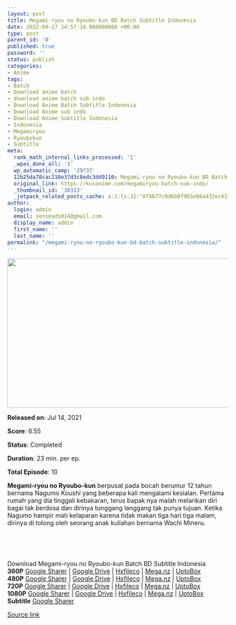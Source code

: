 ```yaml
---
layout: post
title: Megami-ryou no Ryoubo-kun BD Batch Subtitle Indonesia
date: 2022-09-17 14:57:10.000000000 +00:00
type: post
parent_id: '0'
published: true
password: ''
status: publish
categories:
- Anime
tags:
- Batch
- Download anime batch
- download anime batch sub indo
- Download Anime Batch Subtitle Indonesia
- Download Anime sub indo
- Download Anime Subtitle Indonesia
- Indonesia
- Megamiryou
- Ryoubokun
- Subtitle
meta:
  rank_math_internal_links_processed: '1'
  _wpas_done_all: '1'
  wp_automatic_camp: '29737'
  12b25da78cac210e37d3c8edc3dd9110: Megami-ryou no Ryoubo-kun BD Batch Subtitle Indonesia
  original_link: https://kusonime.com/megamiryou-batch-sub-indo/
  _thumbnail_id: '30313'
  _jetpack_related_posts_cache: a:1:{s:32:"8f6677c9d6b0f903e98ad32ec61f8deb";a:2:{s:7:"expires";i:1663470075;s:7:"payload";a:3:{i:0;a:1:{s:2:"id";i:30136;}i:1;a:1:{s:2:"id";i:30268;}i:2;a:1:{s:2:"id";i:29887;}}}}
author:
  login: admin
  email: senseads014@gmail.com
  display_name: admin
  first_name: ''
  last_name: ''
permalink: "/megami-ryou-no-ryoubo-kun-bd-batch-subtitle-indonesia/"
---
```

<p><img width="604" height="340" src="{{ site.baseurl }}/assets/2022/09/megami-ryou-no-ryoubo-kun-604x340.jpg" class="attachment-thumb-large size-thumb-large wp-post-image" alt="" loading="lazy" title="Megami-ryou no Ryoubo-kun BD Batch Subtitle Indonesia" srcset="https://kusonime.com/wp-content/uploads/2021/08/megami-ryou-no-ryoubo-kun-604x340.jpg 604w, https://kusonime.com/wp-content/uploads/2021/08/megami-ryou-no-ryoubo-kun-300x169.jpg 300w, https://kusonime.com/wp-content/uploads/2021/08/megami-ryou-no-ryoubo-kun-768x432.jpg 768w, https://kusonime.com/wp-content/uploads/2021/08/megami-ryou-no-ryoubo-kun-520x293.jpg 520w, https://kusonime.com/wp-content/uploads/2021/08/megami-ryou-no-ryoubo-kun.jpg 780w" sizes="(max-width: 604px) 100vw, 604px" />
<p><b>Released on</b>: Jul 14, 2021</p>
<p>
<p><b>Score</b>: 6.55</p>
<p>
<p><b>Status</b>: Completed</p>
<p>
<p><b>Duration</b>: 23 min. per ep.</p>
<p>
<p><b>Total Episode</b>: 10</p>
<p>
<p><strong>Megami-ryou no Ryoubo-kun</strong> berpusat pada bocah berumur 12 tahun bernama Nagumo Koushi yang beberapa kali mengalami kesialan. Pertama rumah yang dia tinggali kebakaran, terus bapak nya malah melarikan diri bagai tak berdosa dan dirinya tunggang langgang tak punya tujuan. Ketika Nagumo hampir mati kelaparan karena tidak makan tiga hari tiga malam, dirinya di tolong oleh seorang anak kuliahan bernama Wachi Mineru.</p>
<p>
<p> </p>
<p>
<p> </p>
<p>
<div class="smokeddl">
<div class="smokettl">Download Megami-ryou no Ryoubo-kun Batch BD Subtitle Indonesia</div>
<div class="smokeurl"><strong>360P</strong> <a href="https://acefile.co/f/68355388/kusonime-kos-kosan-dewi-bd-360p-rar" target="_blank" rel="noopener noreferrer">Google Sharer</a> | <a href="https://drive.google.com/uc?export=download&amp;id=1HHH1ut137nvCGSemGrpM4M5_bzwMYxSe" target="_blank" rel="noopener">Google Drive</a> | <a href="https://hxfile.co/ndew5b9400un" target="_blank" rel="noopener">Hxfileco</a> | <a href="https://mega.nz/file/MCBlVKTY#O39Lt4_vgMu1gC6vyB3BXX2iDu0w-Lpuyz6mhjpPEhI" target="_blank" rel="noopener">Mega.nz</a> | <a href="https://uptobox.com/3p41nyab9o7w" target="_blank" rel="noopener">UptoBox</a></div>
<div class="smokeurl"><strong>480P</strong> <a href="https://acefile.co/f/68355390/kusonime-kos-kosan-dewi-bd-480p-rar" target="_blank" rel="noopener noreferrer">Google Sharer</a> | <a href="https://drive.google.com/uc?export=download&amp;id=1OumCo2oPoeluRGrGccX8UgnOPFJGnEnP" target="_blank" rel="noopener">Google Drive</a> | <a href="https://hxfile.co/ce9prp419yc2" target="_blank" rel="noopener">Hxfileco</a> | <a href="https://mega.nz/file/YCQlVYbA#pwReRQxJu6145rnem1mBaKd6zWKLV57O8KUJHG7CAy8" target="_blank" rel="noopener">Mega.nz</a> | <a href="https://uptobox.com/8ro95hj8i0so" target="_blank" rel="noopener">UptoBox</a></div>
<div class="smokeurl"><strong>720P</strong> <a href="https://acefile.co/f/68355392/kusonime-kos-kosan-dewi-bd-720p-rar" target="_blank" rel="noopener noreferrer">Google Sharer</a> | <a href="https://drive.google.com/uc?export=download&amp;id=1BLKthKho5iNtdGt_dsHFKxLMKQAUzJIr" target="_blank" rel="noopener">Google Drive</a> | <a href="https://hxfile.co/vktpoeblqp86" target="_blank" rel="noopener">Hxfileco</a> | <a href="https://mega.nz/file/UbIDlALK#qket04dcnjGzoD0lweCmtAy4J3bftSFG1oOWMq3SEgE" target="_blank" rel="noopener">Mega.nz</a> | <a href="https://uptobox.com/8v6c678q4eio" target="_blank" rel="noopener">UptoBox</a></div>
<div class="smokeurl"><strong>1080P</strong> <a href="https://acefile.co/f/68355395/kusonime-kos-kosan-dewi-bd-1080p-rar" target="_blank" rel="noopener noreferrer">Google Sharer</a> | <a href="https://drive.google.com/uc?export=download&amp;id=19NYVQIpQ31pzfk4bhgfpdXBhL_y0Thek" target="_blank" rel="noopener">Google Drive</a> | <a href="https://hxfile.co/2lzno6yx2egy" target="_blank" rel="noopener">Hxfileco</a> | <a href="https://mega.nz/file/wLAnmKTb#0GIUZEAsnw1X2toqlHPIyg6tg6Up4dZgWyyNVvP7tbM" target="_blank" rel="noopener">Mega.nz</a> | <a href="https://uptobox.com/gc4m5doajsdx" target="_blank" rel="noopener">UptoBox</a></div>
<div class="smokeurl"><strong>Subtitle</strong> <a href="https://acefile.co/f/68355398/kusonime-kos-kosan-dewi-bd-fontsubs-rar" target="_blank" rel="noopener noreferrer">Google Sharer</a></div>
</div>
<p><a href="https://kusonime.com/megamiryou-batch-sub-indo/">Source link </a></p>
